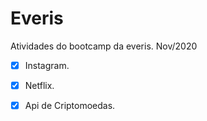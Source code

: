 # Everis
Atividades do bootcamp da everis. Nov/2020

- [x] Instagram.
- [x] Netflix.
- [x] Api de Criptomoedas.

